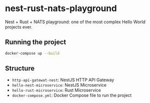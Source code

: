 # nest-rust-nats-playground

Nest + Rust + NATS playground: one of the most complex Hello World projects ever.

## Running the project

```bash
docker-compose up --build
```

## Structure
- `http-api-gatewat-nest`: NestJS HTTP API Gateway
- `hello-nest-microservice`: NestJS Microservice
- `hello-rust-microservice`: Rust Microservice
- `docker-compose.yml`: Docker Compose file to run the project